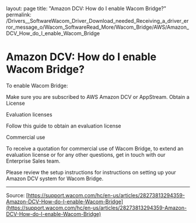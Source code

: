 layout: page
title: "Amazon DCV: How do I enable Wacom Bridge?"
permalink: /Drivers__SoftwareWacom_Driver_Download_needed_Receiving_a_driver_error_message_o/Wacom_SoftwareRead_More/Wacom_Bridge/AWS/Amazon_DCV_How_do_I_enable_Wacom_Bridge

# Amazon DCV: How do I enable Wacom Bridge?

To enable Wacom Bridge:

Make sure you are subscribed to AWS Amazon DCV or AppStream.
Obtain a License

Evaluation licenses

Follow this guide to obtain an evaluation license


Commercial use

To receive a quotation for commercial use of Wacom Bridge, to extend an evaluation license or for any other questions, get in touch with our Enterprise Sales team.







Please review the setup instructions for instructions on setting up your Amazon DCV system for Wacom Bridge.

---
Source: [https://support.wacom.com/hc/en-us/articles/28273813294359-Amazon-DCV-How-do-I-enable-Wacom-Bridge](https://support.wacom.com/hc/en-us/articles/28273813294359-Amazon-DCV-How-do-I-enable-Wacom-Bridge)
